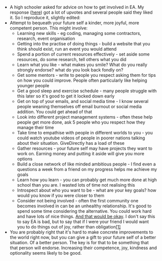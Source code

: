 - A high schooler asked for advice on how to get involved in EA. My response ([here](https://forum.effectivealtruism.org/posts/iKWxsxYnrKadtz4xs/high-schooler-getting-involved-in-ea)) got a lot of upvotes and several people said they liked it. So I reproduce it, slightly edited:
- Attempt to bequeath your future self a kinder, more joyful, more competent person. This might involve:
	- Learning new skills - eg coding, managing some contractors, research, event organisation
	- Getting into the practise of doing things - build a website that you think should exist, run an event you would attend
	- Spend a portion of current resources effectively - set aside some resources, do some research, tell others what you did
	- Learn what you like - what makes you smile? What do you really strongly endorse? what do you look back fondly on?
	- Get some mentors - write to people you respect asking them for tips on how you could improve. People often particularly like helping younger people
	- Get a good sleep and exercise schedule - many people struggle with this later so it's good to get it locked down early
	- Get on top of your emails, and social media time - I know several people weaning themselves off email burnout or social media addition. You could get ahead of that
	- Look into different project management systems - often these help people get more done, ask 5 people who you respect how they manage their time
	- Take time to empathise with people in different worlds to you - you could watch youtube videos of people in poorer nations talking about their situation. GiveDirectly has a load of these
	- Gather resources - your future self may have projects they want to work on. Earning money and putting it aside will give you more options
	- Build a close network of like minded ambitious people - I find even a questions a week from a friend on my progress helps me achieve my goals
	- Learn how you learn - you can probably get much more done at high school than you are. I wasted lots of time not realising this
	- Introspect about who you want to be - what are your key goals? how would you know if you were closer to them
	- Consider not being involved - often the first community one becomes involved in can be an unhealthy relationship. It's good to spend some time considering the alternative. You could work hard and have lots of nice things. [And that would be okay](https://nathanpmyoung.substack.com/p/its-okay-to-leave?utm_source=publication-search). I don't say this to say EA is bad, but to say that if I were your friend I would want you to do things out of joy, rather than obligation[[1]](https://forum.effectivealtruism.org/posts/iKWxsxYnrKadtz4xs/high-schooler-getting-involved-in-ea#fnsw6bdwoo1v)
- You are probably right that it's hard to make concrete improvements to the world right now, but you can give a gift to your future self of a better situation. Of a better person. The key is for that to be something that that person will endorse. Increasing their competence, joy, kindness and optionality seems likely to be good.